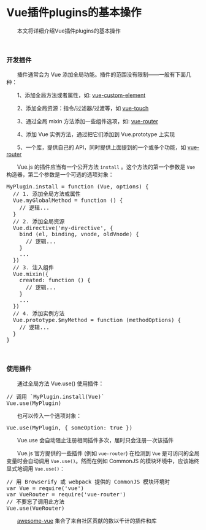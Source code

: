 # Vue插件plugins的基本操作

&emsp;&emsp;本文将详细介绍Vue插件plugins的基本操作

&nbsp;

### 开发插件

&emsp;&emsp;插件通常会为 Vue 添加全局功能。插件的范围没有限制&mdash;&mdash;一般有下面几种：

&emsp;&emsp;1、添加全局方法或者属性，如: [vue-custom-element](https://github.com/karol-f/vue-custom-element)

&emsp;&emsp;2、添加全局资源：指令/过滤器/过渡等，如 [vue-touch](https://github.com/vuejs/vue-touch)

&emsp;&emsp;3、通过全局 mixin 方法添加一些组件选项，如: [vue-router](https://github.com/vuejs/vue-router)

&emsp;&emsp;4、添加 Vue 实例方法，通过把它们添加到 Vue.prototype 上实现

&emsp;&emsp;5、一个库，提供自己的 API，同时提供上面提到的一个或多个功能，如 [vue-router](https://github.com/vuejs/vue-router)

&emsp;&emsp;Vue.js 的插件应当有一个公开方法 `install` 。这个方法的第一个参数是 `Vue` 构造器，第二个参数是一个可选的选项对象：

<div>
<pre>MyPlugin.install = function (Vue, options) {
  // 1. 添加全局方法或属性
  Vue.myGlobalMethod = function () {
    // 逻辑...
  }
  // 2. 添加全局资源
  Vue.directive('my-directive', {
    bind (el, binding, vnode, oldVnode) {
      // 逻辑...
    }
    ...
  })
  // 3. 注入组件
  Vue.mixin({
    created: function () {
      // 逻辑...
    }
    ...
  })
  // 4. 添加实例方法
  Vue.prototype.$myMethod = function (methodOptions) {
    // 逻辑...
  }
}</pre>
</div>

&nbsp;

### 使用插件

&emsp;&emsp;通过全局方法 Vue.use() 使用插件：

<div>
<pre>// 调用 `MyPlugin.install(Vue)`
Vue.use(MyPlugin)</pre>
</div>

&emsp;&emsp;也可以传入一个选项对象：

<div>
<pre>Vue.use(MyPlugin, { someOption: true })</pre>
</div>

&emsp;&emsp;Vue.use 会自动阻止注册相同插件多次，届时只会注册一次该插件

&emsp;&emsp;Vue.js 官方提供的一些插件 (例如 `vue-router`) 在检测到 `Vue` 是可访问的全局变量时会自动调用 `Vue.use()`。然而在例如 CommonJS 的模块环境中，应该始终显式地调用 `Vue.use()`：

<div>
<pre>// 用 Browserify 或 webpack 提供的 CommonJS 模块环境时
var Vue = require('vue')
var VueRouter = require('vue-router')
// 不要忘了调用此方法
Vue.use(VueRouter)</pre>
</div>

&emsp;&emsp;[awesome-vue](https://github.com/vuejs/awesome-vue#components--libraries) 集合了来自社区贡献的数以千计的插件和库

